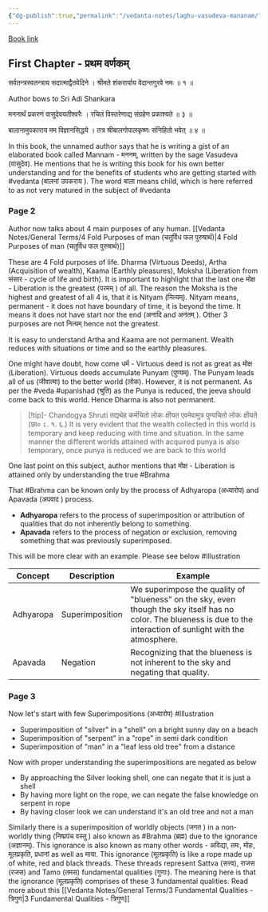 ```yaml
---
{"dg-publish":true,"permalink":"/vedanta-notes/laghu-vasudeva-mananam/laghu-vasudeva-mananam/"}
---
```


[Book link](https://archive.org/details/LaghuvasudevamananamSubrahmanyaSastri1928SVV)

## First Chapter - प्रथम वर्णकम् 

सर्वतन्त्रस्वतन्त्राय सदात्माद्वैतवेदिने । 
श्रीमते शंकरार्याय वेदान्तगुरवे नमः ॥ १ ॥

Author bows to Sri Adi Shankara

मननार्थं प्रकरणं वासुदेवयतीश्वरैः । 
रचितं विस्तरेणाद्य संग्रहेण प्रकाश्यते ॥ ३ ॥

बालानामुपकाराय मम विज्ञानसिद्धये । 
तत्र श्रीबालगोपालकृष्णः संनिहितो भवेत् ॥ ४ ॥

In this book, the unnamed author says that he is writing a gist of an elaborated book called Mannam - मननम्, written by the sage Vasudeva (वासुदेव). He mentions that he is writing this book for his own better understanding and for the benefits of students who are getting started with #vedanta  (बालनां उपकराय ). The word बाला means child, which is here referred to as not very matured in the  subject of #vedanta 

### Page 2

Author now talks about 4 main purposes of any human. [[Vedanta Notes/General Terms/4 Fold Purposes of man (चतुर्विध फल पुरुषार्थ)\|4 Fold Purposes of man (चतुर्विध फल पुरुषार्थ)]]

These are 4 Fold purposes of life. Dharma (Virtuous Deeds), Artha (Acquisition of wealth), Kaama (Earthly pleasures), Moksha (Liberation from संसार - cycle of life and birth). It is important to highlight that the last one मोक्ष - Liberation is the greatest (परमम् ) of all. The reason the Moksha is the highest and greatest of all 4 is, that it is Nityam (नित्यम्). Nityam means, permanent - it does not have boundary of time, it is beyond the time. It means it does not have start nor the end (अनादि  and अनंतम् ). Other 3 purposes are not नित्यम् hence not the greatest. 

It is easy to understand Artha and Kaama are not permanent. Wealth reduces with situations or time and so the earthly pleasures. 

One might have doubt, how come धर्म - Virtuous deed is not as great as मोक्ष  (Liberation). Virtuous deeds accumulate Punyam (पुण्यम्). The Punyam leads all of us (जीवात्मा) to the better world (लोक). However, it is not permanent. As per the #veda #upanishad (श्रुति) as the Punya is reduced, the jeeva should come back to this world. Hence Dharma is also not permanent. 

>[!tip]- Chandogya Shruti
>तद्यथेह  कर्मचितो  लोकः क्षीयत एवमेवामुत्र पुण्यचितो  लोकः क्षीयते (छा० ८. १. ६.)
>It is very evident that the wealth collected in this world is temporary and keep reducing with time and situation. In the same manner the different worlds attained with acquired punya is also temporary, once punya is reduced we are back to this world 

One last point on this subject, author mentions that मोक्ष - Liberation is attained only by understanding the true #Brahma 

That #Brahma can be known only by the process of Adhyaropa (अध्यारोप) and Apavada (अपवाद ) process. 

- **Adhyaropa** refers to the process of superimposition or attribution of qualities that do not inherently belong to something.
- **Apavada** refers to the process of negation or exclusion, removing something that was previously superimposed.

This will be more clear with an example. Please see below #Illustration 

| Concept   | Description     | Example                                                                                                                                                               |
| --------- | --------------- | --------------------------------------------------------------------------------------------------------------------------------------------------------------------- |
| Adhyaropa | Superimposition | We superimpose the quality of "blueness" on the sky, even though the sky itself has no color. The blueness is due to the interaction of sunlight with the atmosphere. |
| Apavada   | Negation        | Recognizing that the blueness is not inherent to the sky and negating that quality.                                                                                   |

### Page 3

Now let's start with few Superimpositions (अध्यारोप) #Illustration 
* Superimposition of "silver" in a "shell" on a bright sunny day on a beach 
* Superimposition of "serpent" in a "rope" in semi dark condition 
* Superimposition of "man" in a "leaf less old tree" from a distance

Now with proper understanding the superimpositions are negated as below 
* By approaching the Silver looking shell,  one can negate that it is just a shell
* By having more light on the rope, we can negate the false knowledge on serpent in rope
* By having closer look we can understand it's an old tree and not a man

Similarly there is a superimposition of worldly objects (जगत ) in a non-worldly thing (निष्प्रपंच वस्तु ) also known as #Brahma (ब्रह्म) due to the ignorance (अज्ञानम्).  This ignorance is also known as many other words - अविद्या, तमः, मोहः, मूलप्रकृति, प्रधानां as well as माया. This ignorance (मूलप्रकृति) is like a rope made up of white, red and black threads. These threads represent Sattva (सत्त्व), राजस (रजस) and Tamo (तमस) fundamental qualities (गुणाः). The meaning here is that the ignorance (मूलप्रकृति) comprises of these 3 fundamental qualities. Read more about this [[Vedanta Notes/General Terms/3 Fundamental Qualities - त्रिगुण\|3 Fundamental Qualities - त्रिगुण]]



